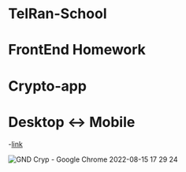 # TelRan-School

# FrontEnd Homework

# Crypto-app

# Desktop <-> Mobile

-[link](https://alexdolz.github.io/Crypto-app/)

![GND Cryp - Google Chrome 2022-08-15 17 29 24](https://user-images.githubusercontent.com/108806800/185109523-a879c031-5aa1-45fa-8b81-b0339190845d.png)
